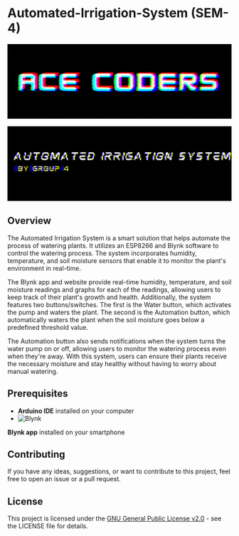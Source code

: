 # Automated-Irrigation-System (SEM-4)
<p align="center"> <img src="https://github.com/Mohammed-Ahsan786/Automated-Irrigation-System-SEM-4-/blob/main/_banner/Banner.gif"/> </p>
<p align="center"> <img src="https://github.com/Mohammed-Ahsan786/Automated-Irrigation-System-SEM-4-/blob/main/_banner/Topic.gif"/> </p>

## Overview
The Automated Irrigation System is a smart solution that helps automate the process of watering plants. It utilizes an ESP8266 and Blynk software to control the watering process. The system incorporates humidity, temperature, and soil moisture sensors that enable it to monitor the plant's environment in real-time.

The Blynk app and website provide real-time humidity, temperature, and soil moisture readings and graphs for each of the readings, allowing users to keep track of their plant's growth and health. Additionally, the system features two buttons/switches. The first is the Water button, which activates the pump and waters the plant. The second is the Automation button, which automatically waters the plant when the soil moisture goes below a predefined threshold value.

The Automation button also sends notifications when the system turns the water pump on or off, allowing users to monitor the watering process even when they're away. With this system, users can ensure their plants receive the necessary moisture and stay healthy without having to worry about manual watering.

## Prerequisites
- **Arduino IDE** installed on your computer
- <img width="20" alt="Blynk" src="https://user-images.githubusercontent.com/109813112/234622587-3ac34631-751e-4ac1-9769-3017a5991640.png">
**Blynk app** installed on your smartphone

## Contributing

If you have any ideas, suggestions, or want to contribute to this project, feel free to open an issue or a pull request.

## License

This project is licensed under the [GNU General Public License v2.0](./LICENSE) - see the LICENSE file for details.


